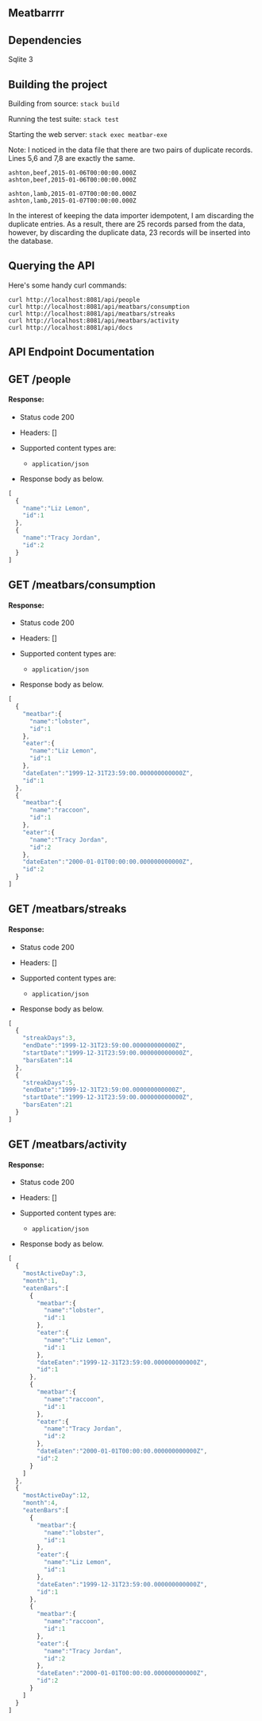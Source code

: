 ## Meatbarrrr

## Dependencies

Sqlite 3

## Building the project

Building from source: `stack build`

Running the test suite: `stack test`

Starting the web server: `stack exec meatbar-exe`

Note:
I noticed in the data file that there are two pairs of duplicate records.
Lines 5,6 and 7,8 are exactly the same.

```
ashton,beef,2015-01-06T00:00:00.000Z
ashton,beef,2015-01-06T00:00:00.000Z

ashton,lamb,2015-01-07T00:00:00.000Z
ashton,lamb,2015-01-07T00:00:00.000Z
```

In the interest of keeping the data importer idempotent,
I am discarding the duplicate entries.
As a result, there are 25 records parsed from the data, however, by discarding
the duplicate data, 23 records will be inserted into the database.

## Querying the API

Here's some handy curl commands:

```
curl http://localhost:8081/api/people
curl http://localhost:8081/api/meatbars/consumption
curl http://localhost:8081/api/meatbars/streaks
curl http://localhost:8081/api/meatbars/activity
curl http://localhost:8081/api/docs
```


## API Endpoint Documentation


## GET /people

#### Response:

- Status code 200
- Headers: []

- Supported content types are:

    - `application/json`

- Response body as below.

```javascript
[  
  {  
    "name":"Liz Lemon",
    "id":1
  },
  {  
    "name":"Tracy Jordan",
    "id":2
  }
]
```



## GET /meatbars/consumption

#### Response:

- Status code 200
- Headers: []

- Supported content types are:

    - `application/json`

- Response body as below.

```javascript
[  
  {  
    "meatbar":{  
      "name":"lobster",
      "id":1
    },
    "eater":{  
      "name":"Liz Lemon",
      "id":1
    },
    "dateEaten":"1999-12-31T23:59:00.000000000000Z",
    "id":1
  },
  {  
    "meatbar":{  
      "name":"raccoon",
      "id":1
    },
    "eater":{  
      "name":"Tracy Jordan",
      "id":2
    },
    "dateEaten":"2000-01-01T00:00:00.000000000000Z",
    "id":2
  }
]
```




## GET /meatbars/streaks

#### Response:

- Status code 200
- Headers: []

- Supported content types are:

    - `application/json`

- Response body as below.

```javascript
[  
  {  
    "streakDays":3,
    "endDate":"1999-12-31T23:59:00.000000000000Z",
    "startDate":"1999-12-31T23:59:00.000000000000Z",
    "barsEaten":14
  },
  {  
    "streakDays":5,
    "endDate":"1999-12-31T23:59:00.000000000000Z",
    "startDate":"1999-12-31T23:59:00.000000000000Z",
    "barsEaten":21
  }
]
```



## GET /meatbars/activity

#### Response:

- Status code 200
- Headers: []

- Supported content types are:

    - `application/json`

- Response body as below.

```javascript
[  
  {  
    "mostActiveDay":3,
    "month":1,
    "eatenBars":[  
      {  
        "meatbar":{  
          "name":"lobster",
          "id":1
        },
        "eater":{  
          "name":"Liz Lemon",
          "id":1
        },
        "dateEaten":"1999-12-31T23:59:00.000000000000Z",
        "id":1
      },
      {  
        "meatbar":{  
          "name":"raccoon",
          "id":1
        },
        "eater":{  
          "name":"Tracy Jordan",
          "id":2
        },
        "dateEaten":"2000-01-01T00:00:00.000000000000Z",
        "id":2
      }
    ]
  },
  {  
    "mostActiveDay":12,
    "month":4,
    "eatenBars":[  
      {  
        "meatbar":{  
          "name":"lobster",
          "id":1
        },
        "eater":{  
          "name":"Liz Lemon",
          "id":1
        },
        "dateEaten":"1999-12-31T23:59:00.000000000000Z",
        "id":1
      },
      {  
        "meatbar":{  
          "name":"raccoon",
          "id":1
        },
        "eater":{  
          "name":"Tracy Jordan",
          "id":2
        },
        "dateEaten":"2000-01-01T00:00:00.000000000000Z",
        "id":2
      }
    ]
  }
]
```

